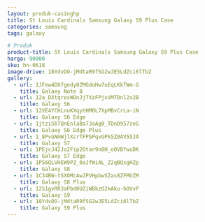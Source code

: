 ```yaml
---
layout: produk-casinghp
title: St Louis Cardinals Samsung Galaxy S9 Plus Case
categories: samsung
tags: galaxy

# Produk
product-title: St Louis Cardinals Samsung Galaxy S9 Plus Case
harga: 90000
sku: hn-0618
image-drive: 18YdvDO-jMdtaR9fSG2wJE5LdZci6lTbZ
gallery:
  - url: 1JFew4DXfgedy0ZMGdoHw7uEqLKkTWm-G
    title: Galaxy Note 8
  - url: 12a_DXtqresWOnJjTXzFPjxVMTDnl2x2B
    title: Galaxy S6
  - url: 12VE4YCHLnuKXqytHM0L7XpMBvCrLa-iN
    title: Galaxy S6 Edge
  - url: 1jtziSbTQnEnlaBa7JoAg0_TDnD957zeG
    title: Galaxy S6 Edge Plus
  - url: 1_8PvGNmWjlXcrTFPSPqvGPk5Z0AV55JA
    title: Galaxy S7
  - url: 1PEjcJ42Jo2Fip2Otar9n8H_oOVBYwuDK
    title: Galaxy S7 Edge
  - url: 1PS6QLVHEW9PZ_0aJfWiAL_Z2qBQsgHZp
    title: Galaxy S8
  - url: 1C34BW-tSXOMcAwJPVHpbwSZas8ZFMUZM
    title: Galaxy S8 Plus
  - url: 12S1gvRR3aPbd0UZiWBkzO2kAku-hOVvP
    title: Galaxy S9
  - url: 18YdvDO-jMdtaR9fSG2wJE5LdZci6lTbZ
    title: Galaxy S9 Plus
---
```

